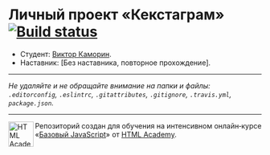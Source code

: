 # Личный проект «Кекстаграм» [![Build status][travis-image]][travis-url]

* Студент: [Виктор Каморин](https://up.htmlacademy.ru/javascript/11/user/204269).
* Наставник: [Без наставника, повторное прохождение].

---

_Не удаляйте и не обращайте внимание на папки и файлы:_<br>
_`.editorconfig`, `.eslintrc`, `.gitattributes`, `.gitignore`, `.travis.yml`, `package.json`._

---

<a href="https://htmlacademy.ru/intensive/javascript"><img align="left" width="50" height="50" title="HTML Academy" src="https://up.htmlacademy.ru/static/img/intensive/javascript/logo-for-github.svg"></a>

Репозиторий создан для обучения на интенсивном онлайн‑курсе «[Базовый JavaScript](https://htmlacademy.ru/intensive/javascript)» от [HTML Academy](https://htmlacademy.ru).

[travis-image]: https://travis-ci.org/htmlacademy-javascript/204269-kekstagram.svg?branch=master
[travis-url]: https://travis-ci.org/htmlacademy-javascript/204269-kekstagram

